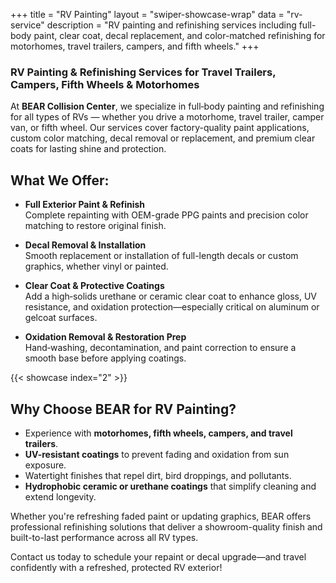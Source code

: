 +++
title = "RV Painting"
layout = "swiper-showcase-wrap"
data = "rv-service"
description = "RV painting and refinishing services including full-body paint, clear coat, decal replacement, and color-matched refinishing for motorhomes, travel trailers, campers, and fifth wheels."
+++

### RV Painting & Refinishing Services for Travel Trailers, Campers, Fifth Wheels & Motorhomes

At **BEAR Collision Center**, we specialize in full‑body painting and refinishing for all types of RVs — whether you drive a motorhome, travel trailer, camper van, or fifth wheel. Our services cover factory-quality paint applications, custom color matching, decal removal or replacement, and premium clear coats for lasting shine and protection.

## What We Offer:

- **Full Exterior Paint & Refinish**  
  Complete repainting with OEM-grade PPG paints and precision color matching to restore original finish.

- **Decal Removal & Installation**  
  Smooth replacement or installation of full-length decals or custom graphics, whether vinyl or painted.

- **Clear Coat & Protective Coatings**  
  Add a high‑solids urethane or ceramic clear coat to enhance gloss, UV resistance, and oxidation protection—especially critical on aluminum or gelcoat surfaces.

- **Oxidation Removal & Restoration Prep**  
  Hand‑washing, decontamination, and paint correction to ensure a smooth base before applying coatings.


{{< showcase index="2" >}}


## Why Choose BEAR for RV Painting?

- Experience with **motorhomes, fifth wheels, campers, and travel trailers**.
- **UV-resistant coatings** to prevent fading and oxidation from sun exposure.
- Watertight finishes that repel dirt, bird droppings, and pollutants.
- **Hydrophobic ceramic or urethane coatings** that simplify cleaning and extend longevity.

Whether you're refreshing faded paint or updating graphics, BEAR offers professional refinishing solutions that deliver a showroom-quality finish and built-to-last performance across all RV types.

Contact us today to schedule your repaint or decal upgrade—and travel confidently with a refreshed, protected RV exterior!
